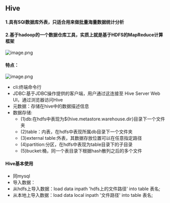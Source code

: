 ## Hive
#### 1.具有SQl数据库外表，只适合用来做批量海量数据统计分析
#### 2.基于hadoop的一个数据仓库工具，实质上就是基于HDFS的MapReduce计算框架

  ![image.png](https://upload-images.jianshu.io/upload_images/14466577-4445e2009304087a.png?imageMogr2/auto-orient/strip%7CimageView2/2/w/1240)

#### 特点：

  ![image.png](https://upload-images.jianshu.io/upload_images/14466577-3f2ad10cae9c5562.png?imageMogr2/auto-orient/strip%7CimageView2/2/w/1240)

* cli:终端命令行
* JDBC:基于JDBC操作提供的客户端，用户通过这连接至 Hive Server Web UI，通过浏览器访问Hive
* 元数据：存储在hive中的数据描述信息
* 数据存储:
  * (1)db:在hdfs中表现为${hive.metastore.warehouse.dir}目录下一个文件夹
  * (2)table：内表，在hdfs中表现所属db目录下一个文件夹
  * (3)external table:外表，其数据存放位置可以在任意指定路径
  * (4)partition:分区，在hdfs中表现为table目录下的子目录
  * (5)bucket:桶，同一个表目录下根据hash散列之后的多个文件
#### Hive基本使用
*  同mysql
*  导入数据：
  * 从hdfs上导入数据：load data inpath 'hdfs上的文件路径' into table 表名;
  * 从本地上导入数据：load data local inpath '文件路径' into table 表名;
